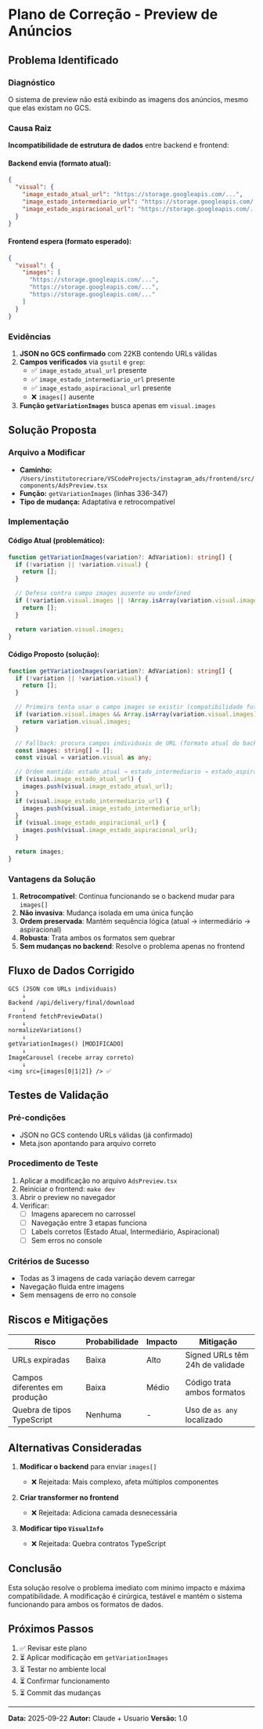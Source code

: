 # Plano de Correção - Preview de Anúncios

## Problema Identificado

### Diagnóstico
O sistema de preview não está exibindo as imagens dos anúncios, mesmo que elas existam no GCS.

### Causa Raiz
**Incompatibilidade de estrutura de dados** entre backend e frontend:

#### Backend envia (formato atual):
```json
{
  "visual": {
    "image_estado_atual_url": "https://storage.googleapis.com/...",
    "image_estado_intermediario_url": "https://storage.googleapis.com/...",
    "image_estado_aspiracional_url": "https://storage.googleapis.com/..."
  }
}
```

#### Frontend espera (formato esperado):
```json
{
  "visual": {
    "images": [
      "https://storage.googleapis.com/...",
      "https://storage.googleapis.com/...",
      "https://storage.googleapis.com/..."
    ]
  }
}
```

### Evidências
1. **JSON no GCS confirmado** com 22KB contendo URLs válidas
2. **Campos verificados** via `gsutil` e `grep`:
   - ✅ `image_estado_atual_url` presente
   - ✅ `image_estado_intermediario_url` presente
   - ✅ `image_estado_aspiracional_url` presente
   - ❌ `images[]` ausente
3. **Função `getVariationImages`** busca apenas em `visual.images`

## Solução Proposta

### Arquivo a Modificar
- **Caminho:** `/Users/institutorecriare/VSCodeProjects/instagram_ads/frontend/src/components/AdsPreview.tsx`
- **Função:** `getVariationImages` (linhas 336-347)
- **Tipo de mudança:** Adaptativa e retrocompatível

### Implementação

#### Código Atual (problemático):
```typescript
function getVariationImages(variation?: AdVariation): string[] {
  if (!variation || !variation.visual) {
    return [];
  }

  // Defesa contra campo images ausente ou undefined
  if (!variation.visual.images || !Array.isArray(variation.visual.images)) {
    return [];
  }

  return variation.visual.images;
}
```

#### Código Proposto (solução):
```typescript
function getVariationImages(variation?: AdVariation): string[] {
  if (!variation || !variation.visual) {
    return [];
  }

  // Primeiro tenta usar o campo images se existir (compatibilidade futura)
  if (variation.visual.images && Array.isArray(variation.visual.images)) {
    return variation.visual.images;
  }

  // Fallback: procura campos individuais de URL (formato atual do backend)
  const images: string[] = [];
  const visual = variation.visual as any;

  // Ordem mantida: estado_atual → estado_intermediario → estado_aspiracional
  if (visual.image_estado_atual_url) {
    images.push(visual.image_estado_atual_url);
  }
  if (visual.image_estado_intermediario_url) {
    images.push(visual.image_estado_intermediario_url);
  }
  if (visual.image_estado_aspiracional_url) {
    images.push(visual.image_estado_aspiracional_url);
  }

  return images;
}
```

### Vantagens da Solução

1. **Retrocompatível**: Continua funcionando se o backend mudar para `images[]`
2. **Não invasiva**: Mudança isolada em uma única função
3. **Ordem preservada**: Mantém sequência lógica (atual → intermediário → aspiracional)
4. **Robusta**: Trata ambos os formatos sem quebrar
5. **Sem mudanças no backend**: Resolve o problema apenas no frontend

## Fluxo de Dados Corrigido

```
GCS (JSON com URLs individuais)
    ↓
Backend /api/delivery/final/download
    ↓
Frontend fetchPreviewData()
    ↓
normalizeVariations()
    ↓
getVariationImages() [MODIFICADO]
    ↓
ImageCarousel (recebe array correto)
    ↓
<img src={images[0|1|2]} /> ✅
```

## Testes de Validação

### Pré-condições
- JSON no GCS contendo URLs válidas (já confirmado)
- Meta.json apontando para arquivo correto

### Procedimento de Teste
1. Aplicar a modificação no arquivo `AdsPreview.tsx`
2. Reiniciar o frontend: `make dev`
3. Abrir o preview no navegador
4. Verificar:
   - [ ] Imagens aparecem no carrossel
   - [ ] Navegação entre 3 etapas funciona
   - [ ] Labels corretos (Estado Atual, Intermediário, Aspiracional)
   - [ ] Sem erros no console

### Critérios de Sucesso
- Todas as 3 imagens de cada variação devem carregar
- Navegação fluida entre imagens
- Sem mensagens de erro no console

## Riscos e Mitigações

| Risco | Probabilidade | Impacto | Mitigação |
|-------|--------------|---------|-----------|
| URLs expiradas | Baixa | Alto | Signed URLs têm 24h de validade |
| Campos diferentes em produção | Baixa | Médio | Código trata ambos formatos |
| Quebra de tipos TypeScript | Nenhuma | - | Uso de `as any` localizado |

## Alternativas Consideradas

1. **Modificar o backend** para enviar `images[]`
   - ❌ Rejeitada: Mais complexo, afeta múltiplos componentes

2. **Criar transformer no frontend**
   - ❌ Rejeitada: Adiciona camada desnecessária

3. **Modificar tipo `VisualInfo`**
   - ❌ Rejeitada: Quebra contratos TypeScript

## Conclusão

Esta solução resolve o problema imediato com mínimo impacto e máxima compatibilidade. A modificação é cirúrgica, testável e mantém o sistema funcionando para ambos os formatos de dados.

## Próximos Passos

1. ✅ Revisar este plano
2. ⏳ Aplicar modificação em `getVariationImages`
3. ⏳ Testar no ambiente local
4. ⏳ Confirmar funcionamento
5. ⏳ Commit das mudanças

---

**Data:** 2025-09-22
**Autor:** Claude + Usuario
**Versão:** 1.0